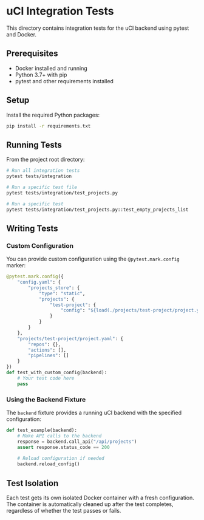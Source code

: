 # uCI Integration Tests

This directory contains integration tests for the uCI backend using pytest and Docker.

## Prerequisites

- Docker installed and running
- Python 3.7+ with pip
- pytest and other requirements installed

## Setup

Install the required Python packages:

```bash
pip install -r requirements.txt
```

## Running Tests

From the project root directory:

```bash
# Run all integration tests
pytest tests/integration

# Run a specific test file
pytest tests/integration/test_projects.py

# Run a specific test
pytest tests/integration/test_projects.py::test_empty_projects_list
```

## Writing Tests

### Custom Configuration

You can provide custom configuration using the `@pytest.mark.config` marker:

```python
@pytest.mark.config({
    "config.yaml": {
        "projects_store": {
            "type": "static",
            "projects": {
                "test-project": {
                    "config": "${load(./projects/test-project/project.yaml)}"
                }
            }
        }
    },
    "projects/test-project/project.yaml": {
        "repos": {},
        "actions": [],
        "pipelines": []
    }
})
def test_with_custom_config(backend):
    # Your test code here
    pass
```

### Using the Backend Fixture

The `backend` fixture provides a running uCI backend with the specified configuration:

```python
def test_example(backend):
    # Make API calls to the backend
    response = backend.call_api("/api/projects")
    assert response.status_code == 200
    
    # Reload configuration if needed
    backend.reload_config()
```

## Test Isolation

Each test gets its own isolated Docker container with a fresh configuration. The container is automatically cleaned up after the test completes, regardless of whether the test passes or fails.